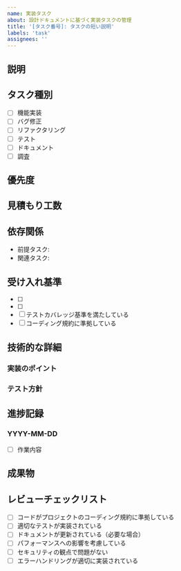 ```yaml
---
name: 実装タスク
about: 設計ドキュメントに基づく実装タスクの管理
title: '[タスク番号]: タスクの短い説明'
labels: 'task'
assignees: ''
---
```


## 説明

<!-- タスクの詳細な説明。背景や目的を含める -->

## タスク種別

- [ ] 機能実装
- [ ] バグ修正
- [ ] リファクタリング
- [ ] テスト
- [ ] ドキュメント
- [ ] 調査

## 優先度

<!-- 高/中/低 -->

## 見積もり工数

<!-- [ストーリーポイント: X] (約X日) -->

## 依存関係

- 前提タスク: <!-- #XX, #YY -->
- 関連タスク: <!-- #ZZ -->

## 受け入れ基準

- [ ] <!-- 検証可能な条件1 -->
- [ ] <!-- 検証可能な条件2 -->
- [ ] テストカバレッジ基準を満たしている
- [ ] コーディング規約に準拠している

## 技術的な詳細

<!-- 技術的な実装メモ、アーキテクチャの考慮点など -->

### 実装のポイント

<!--
- 使用する技術やライブラリ
- 注意すべき点
- 参考となるコード例
-->

### テスト方針

<!--
- 単体テストの観点
- 統合テストの観点
- E2Eテストの必要性
-->

## 進捗記録

<!-- 作業の進捗や発生した問題を記録 -->

### YYYY-MM-DD

- [ ] 作業内容

## 成果物

<!--
- 関連するPR: #
- 作成/更新したファイル:
- ドキュメント:
-->

## レビューチェックリスト

- [ ] コードがプロジェクトのコーディング規約に準拠している
- [ ] 適切なテストが実装されている
- [ ] ドキュメントが更新されている（必要な場合）
- [ ] パフォーマンスへの影響を考慮している
- [ ] セキュリティの観点で問題がない
- [ ] エラーハンドリングが適切に実装されている
